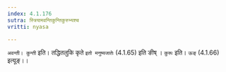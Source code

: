 ```yaml
---
index: 4.1.176
sutra: स्त्रियामवन्तिकुन्तिकुरुभ्यश्च
vritti: nyasa

---
```

`अवन्ती। कुन्ती` इति। तद्धितलुकि कृते `इतो मनुष्यजातेः` (4.1.65) इति ङीष् । `कुरूः` इति। `ऊङ्` (4.1.66) इत्यूङ्।।